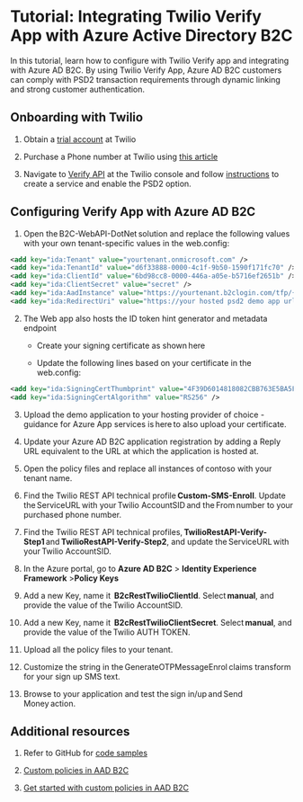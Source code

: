 # Tutorial: Integrating Twilio Verify App with Azure Active Directory B2C

In this tutorial, learn how to configure with Twilio Verify app and integrating with Azure AD B2C. By using  Twilio Verify App, Azure AD B2C customers can comply with PSD2 transaction requirements through dynamic linking and strong customer authentication.  

## Onboarding with Twilio

1. Obtain a [trial account](https://www.twilio.com/try-twilio) at Twilio

2. Purchase a Phone number at Twilio using [this article](https://support.twilio.com/hc/articles/223135247-How-to-Search-for-and-Buy-a-Twilio-Phone-Number-from-Console)

3. Navigate to [Verify API](https://www.twilio.com/console/verify/services) at the Twilio console and follow [instructions](https://www.twilio.com/docs/verify/verifying-transactions-psd2) to create a service and enable the PSD2 option.  

## Configuring Verify App with Azure AD B2C

1. Open the B2C-WebAPI-DotNet solution and replace the following values with your own tenant-specific values in the web.config:

 ```xml
<add key="ida:Tenant" value="yourtenant.onmicrosoft.com" />
<add key="ida:TenantId" value="d6f33888-0000-4c1f-9b50-1590f171fc70" />
<add key="ida:ClientId" value="6bd98cc8-0000-446a-a05e-b5716ef2651b" />
<add key="ida:ClientSecret" value="secret" />
<add key="ida:AadInstance" value="https://yourtenant.b2clogin.com/tfp/{0}/{1}" />
<add key="ida:RedirectUri" value="https://your hosted psd2 demo app url/" />
```

2. The Web app also hosts the ID token hint generator and metadata endpoint

   - Create your signing certificate as shown here

   - Update the following lines based on  your certificate in the web.config:

```xml
<add key="ida:SigningCertThumbprint" value="4F39D6014818082CBB763E5BA5F230E545212E89" />
<add key="ida:SigningCertAlgorithm" value="RS256" />
```

3. Upload the demo application to your hosting provider of choice - guidance for Azure App services is here to also upload your certificate.

4. Update your Azure AD B2C application registration by adding a Reply URL equivalent to the URL at which the application is hosted at.

5. Open the policy files and replace all instances of contoso with your tenant name.

6. Find the Twilio REST API technical profile **Custom-SMS-Enroll**. Update the ServiceURL with your Twilio AccountSID and the From number to your purchased phone number.

7. Find the Twilio REST API technical profiles, **TwilioRestAPI-Verify-Step1** and **TwilioRestAPI-Verify-Step2**, and update the ServiceURL with your Twilio AccountSID.

8. In the Azure portal, go to **Azure AD B2C** > **Identity Experience Framework** >**Policy Keys**

9. Add a new Key, name it  **B2cRestTwilioClientId**. Select **manual**, and provide the value of the Twilio AccountSID.

10. Add a new Key, name it  **B2cRestTwilioClientSecret**. Select **manual**, and provide the value of the Twilio AUTH TOKEN.

11. Upload all the policy files to your tenant.

12. Customize the string in the GenerateOTPMessageEnrol claims transform for your sign up SMS text.

13. Browse to your application and test the sign in/up and Send Money action.

## Additional resources  

1. Refer to GitHub for [code samples](https://github.com/azure-ad-b2c/samples/tree/master/policies/twilio-mfa-psd2)  

2. [Custom policies in AAD B2C](https://docs.microsoft.com/azure/active-directory-b2c/custom-policy-overview)

3. [Get started with custom policies in AAD B2C](https://docs.microsoft.com/azure/active-directory-b2c/custom-policy-get-started?tabs=applications) 
